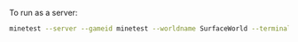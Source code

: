 
To run as a server:
```sh
minetest --server --gameid minetest --worldname SurfaceWorld --terminal
```
